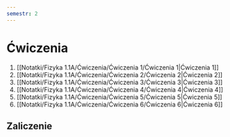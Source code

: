 ```yaml
---
semestr: 2
---
```


# Ćwiczenia
1. [[Notatki/Fizyka 1.1A/Ćwiczenia/Ćwiczenia 1/Ćwiczenia 1|Ćwiczenia 1]]
2. [[Notatki/Fizyka 1.1A/Ćwiczenia/Ćwiczenia 2/Ćwiczenia 2|Ćwiczenia 2]]
3. [[Notatki/Fizyka 1.1A/Ćwiczenia/Ćwiczenia 3/Ćwiczenia 3|Ćwiczenia 3]]
4. [[Notatki/Fizyka 1.1A/Ćwiczenia/Ćwiczenia 4/Ćwiczenia 4|Ćwiczenia 4]]
5. [[Notatki/Fizyka 1.1A/Ćwiczenia/Ćwiczenia 5/Ćwiczenia 5|Ćwiczenia 5]]
6. [[Notatki/Fizyka 1.1A/Ćwiczenia/Ćwiczenia 6/Ćwiczenia 6|Ćwiczenia 6]]

## Zaliczenie

